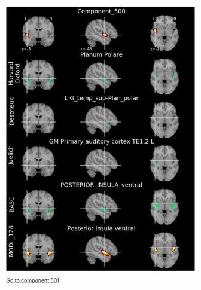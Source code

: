 


![500](preliminary/500.jpg "Component 500")

[Go to component 501](https://parietal-inria.github.io/MODL_atlas/1024/501 "Component 501")